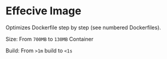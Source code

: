 # Effecive Image

Optimizes Dockerfile step by step (see numbered Dockerfiles).

Size: From `700MB` to `130MB` Container

Build: From `>1m` build to `<1s`
